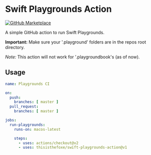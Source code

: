 # Swift Playgrounds Action
[![GitHub Marketplace](https://img.shields.io/badge/Marketplace-v1-undefined.svg?logo=github&logoColor=white&style=flat)](https://github.com/marketplace/actions/swift-playgrounds)

A simple GitHub action to run Swift Playgrounds.

**Important:** Make sure your '.playground' folders are in the repos root directory.

*Note:* This action will not work for '.playgroundbook's (as of now).

## Usage
```yml
name: Playgrounds CI

on:
  push:
    branches: [ master ]
  pull_request:
    branches: [ master ]

jobs:
  run-playgrounds:
    runs-on: macos-latest

    steps:
      - uses: actions/checkout@v2
      - uses: thisisthefoxe/swift-playgrounds-action@v1
```
